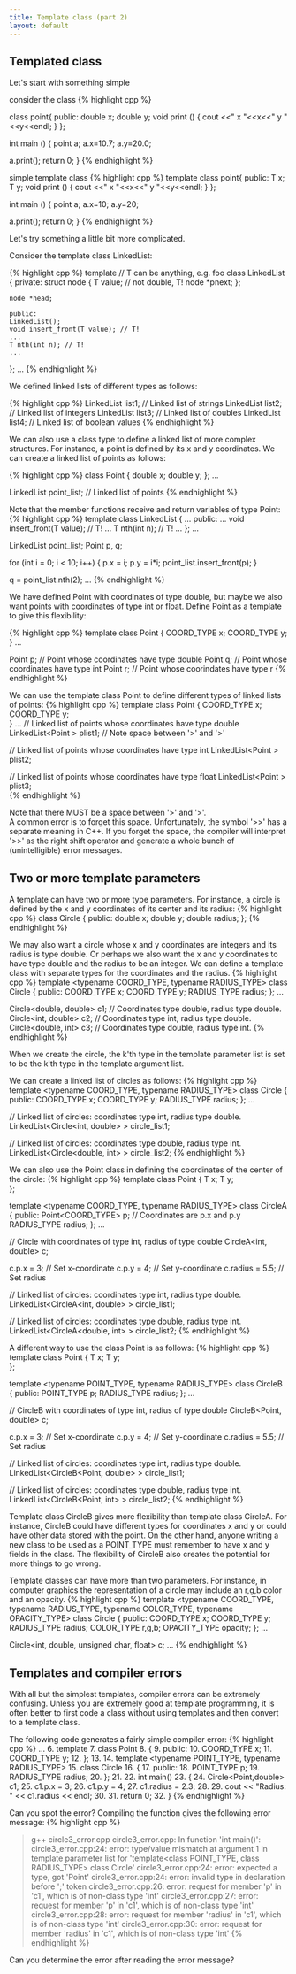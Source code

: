 ```yaml
---
title: Template class (part 2)
layout: default
---
```


## Templated class
Let's start with something simple 

consider the class 
{% highlight cpp %}

class point{
public:
double x;
double y;
void print ()
{
  cout <<" x "<<x<<" y "<<y<<endl;
}
};


int main ()
{
  point a;
  a.x=10.7;
  a.y=20.0;
  
  a.print();
return 0;
}
{% endhighlight %}

simple template class 
{% highlight cpp %}
template <typename T>
class point{
public:
T x;
T y;
void print ()
{
  cout <<" x "<<x<<" y "<<y<<endl;
}
};


int main ()
{
  point<int> a;
  a.x=10;
  a.y=20;
  
  a.print();
return 0;
}
{% endhighlight %}

Let's try something a little bit more complicated.

Consider the template class LinkedList:

{% highlight cpp %}
template <typename T> // T can be anything, e.g. foo
class LinkedList
{
    private:
    struct node
    {
        T value; // not double, T!
        node *pnext;
    };

    node *head;

    public:
    LinkedList();
    void insert_front(T value); // T!
    ...
    T nth(int n); // T!
    ...
};
...
{% endhighlight %}

We defined linked lists of different types as follows:

{% highlight cpp %}
    LinkedList<string> list1;     // Linked list of strings
    LinkedList<int> list2;        // Linked list of integers
    LinkedList<double> list3;     // Linked list of doubles
    LinkedList<bool> list4;       // Linked list of boolean values
{% endhighlight %}

We can also use a class type to define a linked list of more complex structures.
For instance, a point is defined by its x and y coordinates.
We can create a linked list of points as follows:

{% highlight cpp %}
class Point
{
  double x;
  double y;
};
...

  LinkedList<Point> point_list;    // Linked list of points
{% endhighlight %}

Note that the member functions receive and return variables
of type Point:
{% highlight cpp %}
template <typename T>
class LinkedList
{
    ...
    public:
    ...
    void insert_front(T value); // T!
    ...
    T nth(int n); // T!
    ...
};
...

  LinkedList<Point> point_list;
  Point p, q;

  for (int i = 0; i < 10; i++)
  {
    p.x = i;
    p.y = i*i;
    point_list.insert_front(p);
  }

  q = point_list.nth(2);
...
{% endhighlight %}

We have defined Point with coordinates of type double,
but maybe we also want points with coordinates of type int or float.
Define Point as a template to give this flexibility:

{% highlight cpp %}
template <typename COORD_TYPE>
class Point 
{
  COORD_TYPE x;
  COORD_TYPE y;  
}
...

  Point<double> p;      // Point whose coordinates have type double
  Point<int> q;         // Point whose coordinates have type int
  Point<float> r;       // Point whose coorindates have type r
{% endhighlight %}

We can use the template class Point to define different types
of linked lists of points:
{% highlight cpp %}
template <typename COORD_TYPE>
class Point 
{
  COORD_TYPE x;
  COORD_TYPE y;  
}
...
// Linked list of points whose coordinates have type double
  LinkedList<Point<double> > plist1;    // Note space between '>' and '>'

// Linked list of points whose coordinates have type int
  LinkedList<Point<int> > plist2;  

// Linked list of points whose coordinates have type float
  LinkedList<Point<int> > plist3;  
{% endhighlight %}

Note that there MUST be a space between '>' and '>'.  
A common error is to forget this space.
Unfortunately, the symbol '>>' has a separate meaning in C++.
If you forget the space, the compiler will interpret '>>' 
as the right shift operator
and generate a whole bunch of (unintelligible) error messages.

## Two or more template parameters

A template can have two or more type parameters.
For instance, a circle is defined by the x and y coordinates
of its center and its radius:
{% highlight cpp %}
class Circle
{
  public:
    double x;
    double y;
    double radius;
};
{% endhighlight %}

We may also want a circle whose x and y coordinates are integers
and its radius is type double.
Or perhaps we also want the x and y coordinates to have type double
and the radius to be an integer.
We can define a template class with separate types 
for the coordinates and the radius.
{% highlight cpp %}
template <typename COORD_TYPE, typename RADIUS_TYPE>
class Circle
{
  public:
    COORD_TYPE x;
    COORD_TYPE y;
    RADIUS_TYPE radius;
};
...

  Circle<double, double> c1;  // Coordinates type double, radius type double.
  Circle<int, double> c2;     // Coordinates type int, radius type double.
  Circle<double, int> c3;     // Coordinates type double, radius type int.
{% endhighlight %}

When we create the circle, the k'th type in the template parameter list
is set to be the k'th type in the template argument list.

We can create a linked list of circles as follows:
{% highlight cpp %}
template <typename COORD_TYPE, typename RADIUS_TYPE>
class Circle
{
  public:
    COORD_TYPE x;
    COORD_TYPE y;
    RADIUS_TYPE radius;
};
...

  // Linked list of circles: coordinates type int, radius type double.
  LinkedList<Circle<int, double> > circle_list1;

  // Linked list of circles: coordinates type double, radius type int.
  LinkedList<Circle<double, int> > circle_list2;
{% endhighlight %}

We can also use the Point class in defining the coordinates 
of the center of the circle:
{% highlight cpp %}
template <typename T>
class Point 
{
  T x;
  T y;  
};

template <typename COORD_TYPE, typename RADIUS_TYPE>
class CircleA
{
  public:
    Point<COORD_TYPE> p;  // Coordinates are p.x and p.y
    RADIUS_TYPE radius;
};
...

  // Circle with coordinates of type int, radius of type double
  CircleA<int, double> c;

  c.p.x = 3;          // Set x-coordinate
  c.p.y = 4;          // Set y-coordinate
  c.radius = 5.5;     // Set radius

  // Linked list of circles: coordinates type int, radius type double.
  LinkedList<CircleA<int, double> > circle_list1;

  // Linked list of circles: coordinates type double, radius type int.
  LinkedList<CircleA<double, int> > circle_list2;
{% endhighlight %}

A different way to use the class Point is as follows:
{% highlight cpp %}
template <typename T>
class Point 
{
  T x;
  T y;  
};

template <typename POINT_TYPE, typename RADIUS_TYPE>
class CircleB
{
  public:
    POINT_TYPE p;
    RADIUS_TYPE radius;
};
...

  // CircleB with coordinates of type int, radius of type double
  CircleB<Point<int>, double> c;

  c.p.x = 3;          // Set x-coordinate
  c.p.y = 4;          // Set y-coordinate
  c.radius = 5.5;     // Set radius

  // Linked list of circles: coordinates type int, radius type double.
  LinkedList<CircleB<Point<int>, double> > circle_list1;

  // Linked list of circles: coordinates type double, radius type int.
  LinkedList<CircleB<Point<double>, int> > circle_list2;
{% endhighlight %}

Template class CircleB gives more flexibility than template class CircleA.
For instance, CircleB could have different types for coordinates x and y
or could have other data stored with the point.
On the other hand, anyone writing a new class to be used as a POINT_TYPE 
must remember to have x and y fields in the class.
The flexibility of CircleB also creates the potential for more
things to go wrong.

Template classes can have more than two parameters.
For instance, in computer graphics the representation
of a circle may include an r,g,b color and an opacity.
{% highlight cpp %}
template <typename COORD_TYPE, typename RADIUS_TYPE,
          typename COLOR_TYPE, typename OPACITY_TYPE>
class Circle
{
  public:
    COORD_TYPE x;
    COORD_TYPE y;
    RADIUS_TYPE radius;
    COLOR_TYPE r,g,b;
    OPACITY_TYPE opacity;
};
...

  Circle<int, double, unsigned char, float> c;
...
{% endhighlight %}

## Templates and compiler errors

With all but the simplest templates, compiler errors can be extremely confusing.
Unless you are extremely good at template programming,
it is often better to first code a class without using templates
and then convert to a template class.

The following code generates a fairly simple compiler error:
{% highlight cpp %}
...
 6. template <typename COORD_TYPE>
 7. class Point
 8. {
 9. public:
10.  COORD_TYPE x;
11.  COORD_TYPE y;
12. };
13.
14. template <typename POINT_TYPE, typename RADIUS_TYPE>
15. class Circle
16. {
17. public:
18.   POINT_TYPE p;
19.   RADIUS_TYPE radius;
20. };
21. 
22. int main()
23. {
24.   Circle<Point,double> c1;
25.   c1.p.x = 3;
26.   c1.p.y = 4;
27.   c1.radius = 2.3;
28. 
29.   cout << "Radius: " << c1.radius << endl;
30.
31.   return 0;
32. }
{% endhighlight %}

Can you spot the error?
Compiling the function gives the following error message:
{% highlight cpp %}
> g++ circle3_error.cpp
circle3_error.cpp: In function 'int main()':
circle3_error.cpp:24: error: type/value mismatch at argument 1 
     in template parameter list for 
     'template<class POINT_TYPE, class RADIUS_TYPE> class Circle'
circle3_error.cpp:24: error:   expected a type, got 'Point'
circle3_error.cpp:24: error: invalid type in declaration before ';' token
circle3_error.cpp:26: error: request for member 'p' in 'c1', 
     which is of non-class type 'int'
circle3_error.cpp:27: error: request for member 'p' in 'c1', 
     which is of non-class type 'int'
circle3_error.cpp:28: error: request for member 'radius' in 'c1', 
     which is of non-class type 'int'
circle3_error.cpp:30: error: request for member 'radius' in 'c1', 
     which is of non-class type 'int'
{% endhighlight %}

Can you determine the error after reading the error message?


